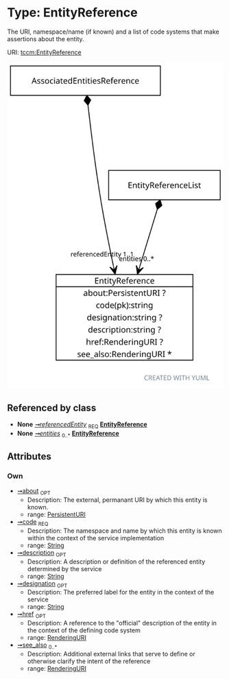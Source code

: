 
# Type: EntityReference


The URI, namespace/name (if known) and a list of code systems that make assertions about the entity.

URI: [tccm:EntityReference](https://hotecosystem.org/tccm/EntityReference)


![img](images/EntityReference.svg)

## Referenced by class

 *  **None** *[➞referencedEntity](associatedEntitiesReference__referencedEntity.md)*  <sub>REQ</sub>  **[EntityReference](EntityReference.md)**
 *  **None** *[➞entities](entityReferenceList__entities.md)*  <sub>0..*</sub>  **[EntityReference](EntityReference.md)**

## Attributes


### Own

 * [➞about](entityReference__about.md)  <sub>OPT</sub>
    * Description: The external, permanant URI by which this entity is known.
    * range: [PersistentURI](types/PersistentURI.md)
 * [➞code](entityReference__code.md)  <sub>REQ</sub>
    * Description: The namespace and name by which this entity is known within the context of the service implementation
    * range: [String](types/String.md)
 * [➞description](entityReference__description.md)  <sub>OPT</sub>
    * Description: A description or definition of the referenced entity determined by the service
    * range: [String](types/String.md)
 * [➞designation](entityReference__designation.md)  <sub>OPT</sub>
    * Description: The preferred label for the entity in the context of the service
    * range: [String](types/String.md)
 * [➞href](entityReference__href.md)  <sub>OPT</sub>
    * Description: A reference to the "official" description of the entity in the context of the defining code system
    * range: [RenderingURI](types/RenderingURI.md)
 * [➞see_also](entityReference__see_also.md)  <sub>0..*</sub>
    * Description: Additional external links that serve to define or otherwise clarify the intent of the reference
    * range: [RenderingURI](types/RenderingURI.md)
